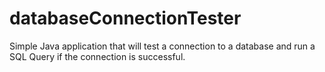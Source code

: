 # databaseConnectionTester
Simple Java application that will test a connection to a database and run a SQL Query if the connection is successful. 
